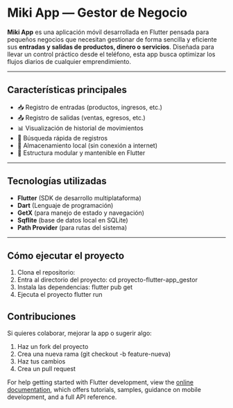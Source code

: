 # Miki App — Gestor de Negocio

**Miki App** es una aplicación móvil desarrollada en Flutter pensada para pequeños negocios que necesitan gestionar de forma sencilla y eficiente sus **entradas y salidas de productos, dinero o servicios**. Diseñada para llevar un control práctico desde el teléfono, esta app busca optimizar los flujos diarios de cualquier emprendimiento.

---

## Características principales

- 📥 Registro de entradas (productos, ingresos, etc.)
- 📤 Registro de salidas (ventas, egresos, etc.)
- 📊 Visualización de historial de movimientos
- 🔎 Búsqueda rápida de registros
- 💾 Almacenamiento local (sin conexión a internet)
- 🧱 Estructura modular y mantenible en Flutter

---

## Tecnologías utilizadas

- **Flutter** (SDK de desarrollo multiplataforma)
- **Dart** (Lenguaje de programación)
- **GetX** (para manejo de estado y navegación)
- **Sqflite** (base de datos local en SQLite)
- **Path Provider** (para rutas del sistema)

---


## Cómo ejecutar el proyecto

1. Clona el repositorio:
2. Entra al directorio del proyecto:
     cd proyecto-flutter-app_gestor
3. Instala las dependencias:
   flutter pub get
4. Ejecuta el proyecto
   flutter run


## Contribuciones
Si quieres colaborar, mejorar la app o sugerir algo:

1. Haz un fork del proyecto
2. Crea una nueva rama (git checkout -b feature-nueva)
3. Haz tus cambios
4. Crea un pull request




For help getting started with Flutter development, view the
[online documentation](https://docs.flutter.dev/), which offers tutorials,
samples, guidance on mobile development, and a full API reference.
